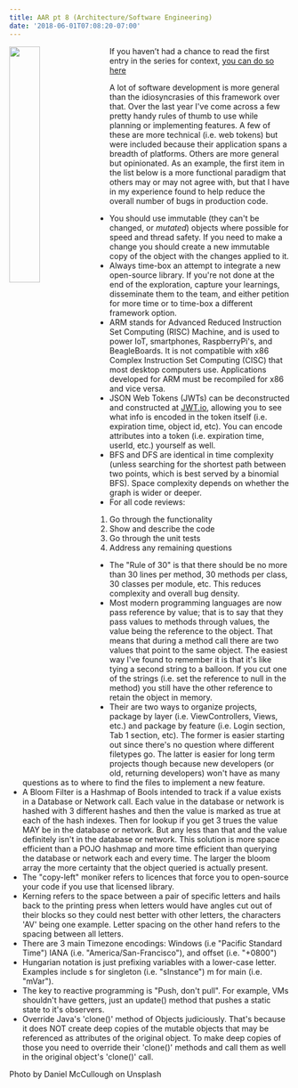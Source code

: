 ```yaml
---
title: AAR pt 8 (Architecture/Software Engineering)
date: '2018-06-01T07:08:20-07:00'
---
```

<img style="float: left; margin:0 1em 1em 0; width: 33%" src="/img/blog/architecture.jpg"> If you haven’t had a chance to read the first entry in the series for context, <a href="/post/after-action-review-aar/">you can do so here</a>

A lot of software development is more general than the idiosyncrasies of this framework over that.  Over the last year I've come across a few pretty handy rules of thumb to use while planning or implementing features.  A few of these are more technical (i.e. web tokens) but were included because their application spans a breadth of platforms.  Others are more general but opinionated. As an example, the first item in the list below is a more functional paradigm that others may or may not agree with, but that I have in my experience found to help reduce the overall number of bugs in production code.

* You should use immutable (they can't be changed, or _mutated_) objects where possible for speed and thread safety.  If you need to make a change you should create a new immutable copy of the object with the changes applied to it.
* Always time-box an attempt to integrate a new open-source library.  If you're not done at the end of the exploration, capture your learnings, disseminate them to the team, and either petition for more time or to time-box a different framework option.
* ARM stands for Advanced Reduced Instruction Set Computing (RISC) Machine, and is used to power IoT, smartphones, RaspberryPi's, and BeagleBoards.  It is not compatible with x86 Complex Instruction Set Computing (CISC) that most desktop computers use. Applications developed for ARM must be recompiled for x86 and vice versa.
* JSON Web Tokens (JWTs) can be deconstructed and constructed at [JWT.io](jwt.io), allowing you to see what info is encoded in the token itself (i.e. expiration time, object id, etc). You can encode attributes into a token (i.e.  expiration time, userId, etc.) yourself as well.
* BFS and DFS are identical in time complexity (unless searching for the shortest path between two points, which is best served by a binomial BFS).  Space complexity depends on whether the graph is wider or deeper.
* For all code reviews:

1. Go through the functionality
2. Show and describe the code
3. Go through the unit tests 
4. Address any remaining questions

* The "Rule of 30" is that there should be no more than 30 lines per method, 30 methods per class, 30 classes per module, etc.  This reduces complexity and overall bug density.
* Most modern programming languages are now pass reference by value; that is to say that they pass values to methods through values, the value being the reference to the object.  That means that during a method call there are two values that point to the same object.  The easiest way I've found to remember it is that it's like tying a second string to a balloon.  If you cut one of the strings (i.e. set the reference to null in the method) you still have the other reference to retain the object in memory.
* Their are two ways to organize projects, package by layer (i.e. ViewControllers, Views, etc.) and package by feature (i.e. Login section, Tab 1 section, etc).  The former is easier starting out since there's no question where different filetypes go.  The latter is easier for long term projects though because new developers (or old, returning developers) won't have as many questions as to where to find the files to implement a new feature.
* A Bloom Filter is a Hashmap of Bools intended to track if a value exists in a Database or Network call.  Each value in the database or network is hashed with 3 different hashes and then the value is marked as true at each of the hash indexes.  Then for lookup if you get 3 trues the value MAY be in the database or network.  But any less than that and the value definitely isn't in the database or network.  This solution is more space efficient than a POJO hashmap and more time efficient than querying the database or network each and every time.  The larger the bloom array the more certainty that the object queried is actually present.  
* The "copy-left" moniker refers to licences that force you to open-source your code if you use that licensed library.
* Kerning refers to the space between a pair of specific letters and hails back to the printing press when letters would have angles cut out of their blocks so they could nest better with other letters, the characters 'AV' being one example.  Letter spacing on the other hand refers to the spacing between all letters. 
* There are 3 main Timezone encodings: Windows (i.e "Pacific Standard Time") IANA (i.e. "America/San-Francisco"), and offset (i.e. "+0800")
* Hungarian notation is just prefixing variables with a lower-case letter.  Examples include s for singleton (i.e. "sInstance") m for main (i.e. "mVar").  
* The key to reactive programming is "Push, don't pull". For example, VMs shouldn't have getters, just an update() method that pushes a static state to it's observers.
* Override Java's 'clone()' method of Objects judiciously.  That's because it does NOT create deep copies of the mutable objects that may be referenced as attributes of the original object.  To make deep copies of those you need to override their 'clone()' methods and call them as well in the original object's 'clone()' call.

Photo by Daniel McCullough on Unsplash
